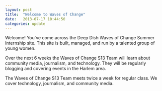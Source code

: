 ```yaml
---
layout: post
title:  "Welcome to Waves of Change"
date:   2013-07-17 10:44:50
categories: update
---
```


Welcome! You've come across the Deep Dish Waves of Change Summer Internship site. This site is built, managed, and run by a talented group of young women. 

Over the next 6 weeks the Waves of Change S13 Team will learn about community media, journalism, and technology. They will be regularly blogging and covering events in the Harlem area. 

The Waves of Change S13 Team meets twice a week for regular class. We cover technology, journalism, and community media.

